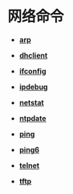 # 网络命令<a name="ZH-CN_TOPIC_0000001133846492"></a>

-   **[arp](kernel-small-debug-shell-net-arp.md)**  

-   **[dhclient](kernel-small-debug-shell-net-dhclient.md)**  

-   **[ifconfig](kernel-small-debug-shell-net-ifconfig.md)**  

-   **[ipdebug](kernel-small-debug-shell-net-ipdebug.md)**  

-   **[netstat](kernel-small-debug-shell-net-netstat.md)**  

-   **[ntpdate](kernel-small-debug-shell-net-ntpdate.md)**  

-   **[ping](kernel-small-debug-shell-net-ping.md)**  

-   **[ping6](kernel-small-debug-shell-net-ping6.md)**  

-   **[telnet](kernel-small-debug-shell-net-telnet.md)**  

-   **[tftp](kernel-small-debug-shell-net-tftp.md)**  

